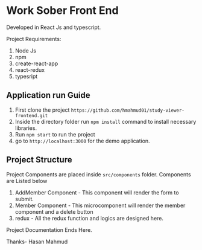# Work Sober Front End

Developed in React Js and typescript.

Project Requirements:
1. Node Js
2. npm
3. create-react-app 
4. react-redux
5. typesript


## Application run Guide
1. First clone the project `https://github.com/hmahmud01/study-viewer-frontend.git`
2. Inside the directory folder run `npm install` command to install necessary libraries.
3. Run `npm start` to run the project
4. go to `http://localhost:3000` for the demo application.



## Project Structure

Project Components are placed inside `src/components` folder. Components are Listed below

1. AddMember Component - This component will render the form to submit.
2. Member Component - This microcomponent will render the member component and a delete button
3. redux - All the redux function and logics are designed here.

Project Documentation Ends Here.

Thanks-
Hasan Mahmud
